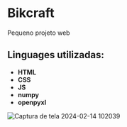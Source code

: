 # Bikcraft
Pequeno projeto web

## Linguages utilizadas:

- **HTML**
- **CSS**
- **JS**
- **numpy**
- **openpyxl**

![Captura de tela 2024-02-14 102039](https://github.com/Gandolphini/Grafico-python/assets/103223523/4f14bef7-9a45-41a3-b502-1dc373a818f9)
